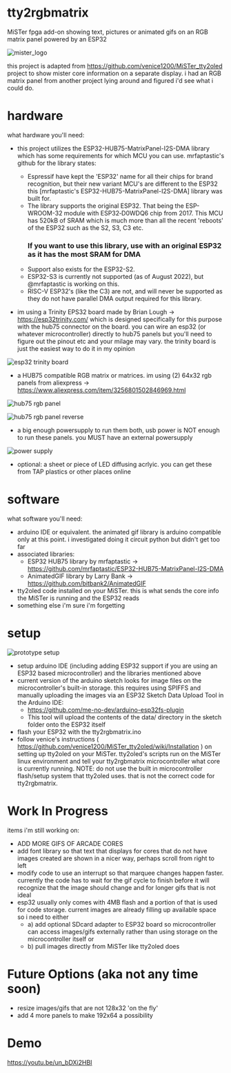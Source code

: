 # tty2rgbmatrix
MiSTer fpga add-on showing text, pictures or animated gifs on an RGB matrix panel powered by an ESP32

![mister_logo](docs/images/mister_logo.jpeg "mister_logo")
 
this project is adapted from https://github.com/venice1200/MiSTer_tty2oled project to show mister core information on a separate display. i had an RGB matrix panel from another project lying around and figured i'd see what i could do. 

# hardware
what hardware you'll need:
- this project utilizes the ESP32-HUB75-MatrixPanel-I2S-DMA library which has some requirements for which MCU you can use. mrfaptastic's github for the library states: 
	- Espressif have kept the 'ESP32' name for all their chips for brand recognition, but their new variant MCU's are different to the ESP32 this [mrfaptastic's ESP32-HUB75-MatrixPanel-I2S-DMA] library was built for.
	- The library supports the original ESP32. That being the ESP-WROOM-32 module with ESP32‑D0WDQ6 chip from 2017. This MCU has 520kB of SRAM which is much more than all the recent 'reboots' of the ESP32 such as the S2, S3, C3 etc. <b><h3>If you want to use this library, use with an original ESP32 as it has the most SRAM for DMA</b></h3>
	- Support also exists for the ESP32-S2.
	- ESP32-S3 is currently not supported (as of August 2022), but @mrfaptastic is working on this.
	- RISC-V ESP32's (like the C3) are not, and will never be supported as they do not have parallel DMA output required for this library.

- im using a Trinity EPS32 board made by Brian Lough -> https://esp32trinity.com/ which is designed specifically for this purpose with the hub75 connector on the board. you can wire an esp32 (or whatever microcontroller) directly to hub75 panels but you'll need to figure out the pinout etc and your milage may vary. the trinity board is just the easiest way to do it in my opinion

![esp32 trinity board](docs/images/esp32trinity.jpeg "esp32 trinity board")

- a HUB75 compatible RGB matrix or matrices. im using (2) 64x32 rgb panels from aliexpress -> https://www.aliexpress.com/item/3256801502846969.html

![hub75 rgb panel](docs/images/example_hub75_panel.jpeg "hub75 rgb panel")

![hub75 rgb panel reverse](docs/images/example_hub75_panel_reverse.jpeg "hub75 rgb panel reverse")

- a big enough powersupply to run them both, usb power is NOT enough to run these panels. you MUST have an external powersupply

![power supply](docs/images/powersupply.jpeg "powerbrick")

- optional: a sheet or piece of LED diffusing acrlyic. you can get these from TAP plastics or other places online

# software
what software you'll need:
- arduino IDE or equivalent. the animated gif library is arduino compatible only at this point. i investigated doing it circuit python but didn't get too far
- associated libraries:
	- ESP32 HUB75 library by mrfaptastic -> https://github.com/mrfaptastic/ESP32-HUB75-MatrixPanel-I2S-DMA
	- AnimatedGIF library by Larry Bank -> https://github.com/bitbank2/AnimatedGIF
- tty2oled code installed on your MiSTer. this is what sends the core info the MiSTer is running and the ESP32 reads
- something else i'm sure i'm forgetting

# setup
![prototype setup](docs/images/prototype.jpeg "prototype")

- setup arduino IDE (including adding ESP32 support if you are using an ESP32 based microcontroller) and the libraries mentioned above
- current version of the arduino sketch looks for image files on the microcontroller's built-in storage. this requires using SPIFFS and manually uploading the images via an ESP32 Sketch Data Upload Tool in the Arduino IDE:
	- https://github.com/me-no-dev/arduino-esp32fs-plugin
	- This tool will upload the contents of the data/ directory in the sketch folder onto the ESP32 itself
- flash your ESP32 with the tty2rgbmatrix.ino
- follow venice's instructions ( https://github.com/venice1200/MiSTer_tty2oled/wiki/Installation ) on setting up tty2oled on your MiSTer. tty2oled's scripts run on the MiSTer linux environment and tell your tty2rgbmatrix microcontroller what core is currently running. NOTE: do not use the built in microcontroller flash/setup system that tty2oled uses. that is not the correct code for tty2rgbmatrix.


# Work In Progress
items i'm still working on:
- ADD MORE GIFS OF ARCADE CORES
- add font library so that text that displays for cores that do not have images created are shown in a nicer way, perhaps scroll from right to left
- modify code to use an interrupt so that marquee changes happen faster. currently the code has to wait for the gif cycle to finish before it will recognize that the image should change and for longer gifs that is not ideal
- esp32 usually only comes with 4MB flash and a portion of that is used for code storage. current images are already filling up available space so i need to either 
	- a) add optional SDcard adapter to ESP32 board so microcontroller can access images/gifs externally rather than using storage on the microcontroller itself or 
	- b) pull images directly from MiSTer like tty2oled does

# Future Options (aka not any time soon)
- resize images/gifs that are not 128x32 'on the fly'
- add 4 more panels to make 192x64 a possibility

# Demo
https://youtu.be/un_bDXi2HBI